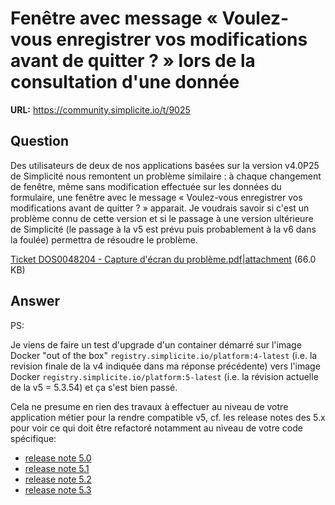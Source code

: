 # Fenêtre avec message « Voulez-vous enregistrer vos modifications avant de quitter ? » lors de la consultation d'une donnée

**URL:** https://community.simplicite.io/t/9025

## Question
Des utilisateurs de deux de nos applications basées sur la version v4.0P25 de Simplicité nous remontent un problème similaire : à chaque changement de fenêtre, même sans modification effectuée sur les données du formulaire, une fenêtre avec le message « Voulez-vous enregistrer vos modifications avant de quitter ? » apparait.
Je voudrais savoir si c'est un problème connu de cette version et si le passage à une version ultérieure de Simplicité (le passage à la v5 est prévu puis probablement à la v6 dans la foulée) permettra de résoudre le problème.

[Ticket DOS0048204 - Capture d'écran du problème.pdf|attachment](upload://6CMzvoDrhDnK96T0bT5EAGObqqX.pdf) (66.0 KB)

## Answer
PS:

Je viens de faire un test d'upgrade d'un container démarré sur l'image Docker "out of the box" `registry.simplicite.io/platform:4-latest` (i.e. la revision finale de la v4 indiquée dans ma réponse précédente) vers l'image Docker `registry.simplicite.io/platform:5-latest` (i.e. la révision actuelle de la v5 = 5.3.54) et ça s'est bien passé.

Cela ne presume en rien des travaux à effectuer au niveau de votre application métier pour la rendre compatible v5, cf. les release notes des 5.x pour voir ce qui doit être refactoré notamment au niveau de votre code spécifique:
- [release note 5.0](https://docs.simplicite.io/versions/release-notes/v5-0)
- [release note 5.1](https://docs.simplicite.io/versions/release-notes/v5-1)
- [release note 5.2](https://docs.simplicite.io/versions/release-notes/v5-2)
- [release note 5.3](https://docs.simplicite.io/versions/release-notes/v5-3)

